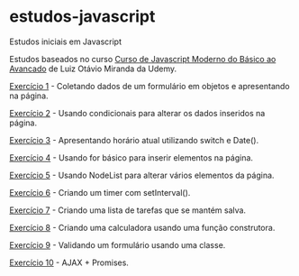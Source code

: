 # estudos-javascript
Estudos iniciais em Javascript

Estudos baseados no curso [Curso de Javascript Moderno do Básico ao Avancado](https://www.udemy.com/course/curso-de-javascript-moderno-do-basico-ao-avancado/) de Luiz Otávio Miranda da Udemy.


[Exercício 1](https://lucasgdo.github.io/estudos-javascript/exercicio1/) - Coletando dados de um formulário em objetos e apresentando na página.

[Exercício 2](https://lucasgdo.github.io/estudos-javascript/exercicio2/) - Usando condicionais para alterar os dados inseridos na página.

[Exercício 3](https://lucasgdo.github.io/estudos-javascript/exercicio3/) - Apresentando horário atual utilizando switch e Date().

[Exercício 4](https://lucasgdo.github.io/estudos-javascript/exercicio4/) - Usando for básico para inserir elementos na página.

[Exercício 5](https://lucasgdo.github.io/estudos-javascript/exercicio5) - Usando NodeList para alterar vários elementos da página.

[Exercício 6](https://lucasgdo.github.io/estudos-javascript/exercicio6) - Criando um timer com setInterval().

[Exercício 7](https://lucasgdo.github.io/estudos-javascript/exercicio7) - Criando uma lista de tarefas que se mantém salva.

[Exercício 8](https://lucasgdo.github.io/estudos-javascript/exercicio8) - Criando uma calculadora usando uma função construtora.

[Exercício 9](https://lucasgdo.github.io/estudos-javascript/exercicio9) - Validando um formulário usando uma classe.

[Exercício 10](https://lucasgdo.github.io/estudos-javascript/exercicio10) - AJAX + Promises.